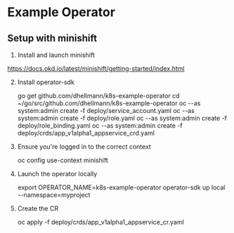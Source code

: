 # Example Operator

## Setup with minishift

1. Install and launch minishift

  https://docs.okd.io/latest/minishift/getting-started/index.html

2. Install operator-sdk

    go get github.com/dhellmann/k8s-example-operator
    cd ~/go/src/github.com/dhellmann/k8s-example-operator
    oc --as system:admin create -f deploy/service_account.yaml
    oc --as system:admin create -f deploy/role.yaml
    oc --as system:admin create -f deploy/role_binding.yaml
    oc --as system:admin create -f deploy/crds/app_v1alpha1_appservice_crd.yaml

3. Ensure you're logged in to the correct context

    oc config use-context minishift

4. Launch the operator locally

    export OPERATOR_NAME=k8s-example-operator
    operator-sdk up local --namespace=myproject

5. Create the CR

    oc apply -f deploy/crds/app_v1alpha1_appservice_cr.yaml
